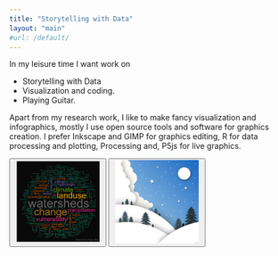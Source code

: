 ```yaml
---
title: "Storytelling with Data"
layout: "main"
#url: /default/
---
```


In my leisure time I want work on 
- Storytelling with Data
- Visualization and coding.
- Playing Guitar.

Apart from my research work, I like to make fancy visualization and infographics, mostly I use open source tools and software for graphics creation. I prefer Inkscape and GIMP for graphics editing, R for data processing and plotting, Processing and, P5js for live graphics. 

<button style = "padding: 1px 10px">
<a href="https://www.researchgate.net/profile/Ankit-Deshmukh-2">
  <img src="Image (1).png"  width="150" alt="ResearchGate">
  </a>
</button>

<button style = "padding: 1px 10px">
<a href="https://www.researchgate.net/profile/Ankit-Deshmukh-2">
  <img src="Image (2).png"  width="150" alt="ResearchGate">
  </a>
</button>
